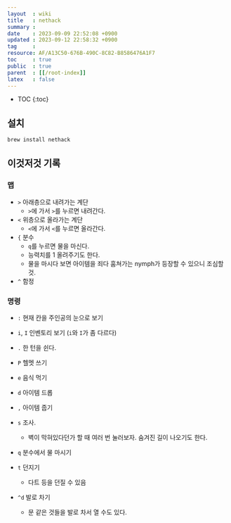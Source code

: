 ```yaml
---
layout  : wiki
title   : nethack
summary : 
date    : 2023-09-09 22:52:08 +0900
updated : 2023-09-12 22:58:32 +0900
tag     : 
resource: AF/A13C50-676B-490C-8C82-B8586476A1F7
toc     : true
public  : true
parent  : [[/root-index]]
latex   : false
---
```

* TOC
{:toc}

## 설치

```bash
brew install nethack
```

## 이것저것 기록

### 맵

- `>` 아래층으로 내려가는 계단
    - `>`에 가서 `>`를 누르면 내려간다.
- `<` 위층으로 올라가는 계단
    - `<`에 가서 `<`를 누르면 올라간다.
- `{` 분수
    - `q`를 누르면 물을 마신다.
    - 능력치를 1 올려주기도 한다.
    - 물을 마시다 보면 아이템을 죄다 훔쳐가는 nymph가 등장할 수 있으니 조심할 것.
- `^` 함정

### 명령

- `:` 현재 칸을 주인공의 눈으로 보기
- `i`, `I` 인벤토리 보기 (`i`와 `I`가 좀 다르다)
- `.` 한 턴을 쉰다.
- `P` 헬멧 쓰기
- `e` 음식 먹기
- `d` 아이템 드롭
- `,` 아이템 줍기
- `s` 조사.
    - 벽이 막혀있다던가 할 때 여러 번 눌러보자. 숨겨진 길이 나오기도 한다.
- `q` 분수에서 물 마시기

- `t` 던지기
    - 다트 등을 던질 수 있음
- `^d` 발로 차기
    - 문 같은 것들을 발로 차서 열 수도 있다.

